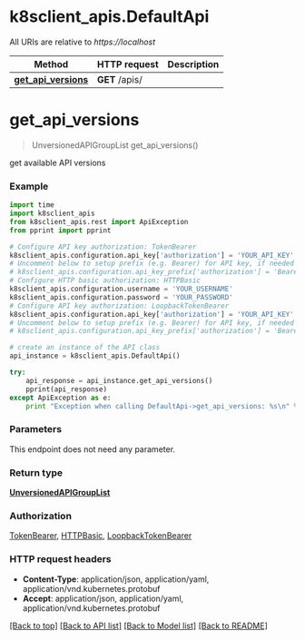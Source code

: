 # k8sclient_apis.DefaultApi

All URIs are relative to *https://localhost*

Method | HTTP request | Description
------------- | ------------- | -------------
[**get_api_versions**](DefaultApi.md#get_api_versions) | **GET** /apis/ | 


# **get_api_versions**
> UnversionedAPIGroupList get_api_versions()



get available API versions

### Example 
```python
import time
import k8sclient_apis
from k8sclient_apis.rest import ApiException
from pprint import pprint

# Configure API key authorization: TokenBearer
k8sclient_apis.configuration.api_key['authorization'] = 'YOUR_API_KEY'
# Uncomment below to setup prefix (e.g. Bearer) for API key, if needed
# k8sclient_apis.configuration.api_key_prefix['authorization'] = 'Bearer'
# Configure HTTP basic authorization: HTTPBasic
k8sclient_apis.configuration.username = 'YOUR_USERNAME'
k8sclient_apis.configuration.password = 'YOUR_PASSWORD'
# Configure API key authorization: LoopbackTokenBearer
k8sclient_apis.configuration.api_key['authorization'] = 'YOUR_API_KEY'
# Uncomment below to setup prefix (e.g. Bearer) for API key, if needed
# k8sclient_apis.configuration.api_key_prefix['authorization'] = 'Bearer'

# create an instance of the API class
api_instance = k8sclient_apis.DefaultApi()

try: 
    api_response = api_instance.get_api_versions()
    pprint(api_response)
except ApiException as e:
    print "Exception when calling DefaultApi->get_api_versions: %s\n" % e
```

### Parameters
This endpoint does not need any parameter.

### Return type

[**UnversionedAPIGroupList**](UnversionedAPIGroupList.md)

### Authorization

[TokenBearer](../README.md#TokenBearer), [HTTPBasic](../README.md#HTTPBasic), [LoopbackTokenBearer](../README.md#LoopbackTokenBearer)

### HTTP request headers

 - **Content-Type**: application/json, application/yaml, application/vnd.kubernetes.protobuf
 - **Accept**: application/json, application/yaml, application/vnd.kubernetes.protobuf

[[Back to top]](#) [[Back to API list]](../README.md#documentation-for-api-endpoints) [[Back to Model list]](../README.md#documentation-for-models) [[Back to README]](../README.md)

